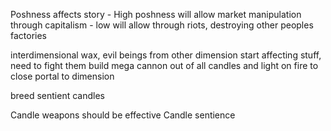 Poshness affects story
    - High poshness will allow market manipulation through capitalism
    - low will allow through riots, destroying other peoples factories


interdimensional wax, evil beings from other dimension start affecting stuff, need to fight them
build mega cannon out of all candles and light on fire to close portal to dimension

breed sentient candles

Candle weapons should be effective
Candle sentience 